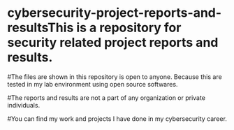 # cybersecurity-project-reports-and-resultsThis is a repository for security related project reports and results.

#The files are shown in this repository is open to anyone. Because this are tested in my lab environment using open source softwares.

#The reports and results are not a part of any organization or private individuals.

#You can find my work and projects I have done in my cybersecurity career.
